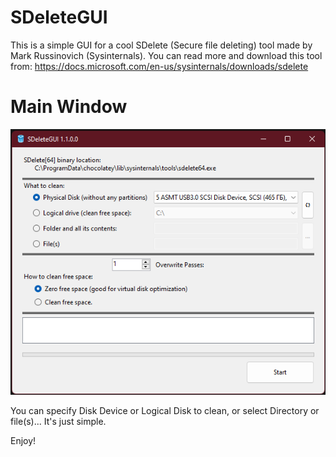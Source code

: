 # SDeleteGUI
This is a simple GUI for a cool SDelete (Secure file deleting) tool made by Mark Russinovich (Sysinternals).
You can read more and download this tool from: https://docs.microsoft.com/en-us/sysinternals/downloads/sdelete

# Main Window
![](./Media/ScrShots/MainWindow.png)

You can specify Disk Device or Logical Disk to clean, or select Directory or file(s)...
It's just simple.

Enjoy!
